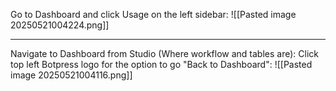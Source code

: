 
Go to Dashboard and click Usage on the left sidebar:
![[Pasted image 20250521004224.png]]

---

Navigate to Dashboard from Studio (Where workflow and tables are):
Click top left Botpress logo for the option to go "Back to Dashboard":
![[Pasted image 20250521004116.png]]
